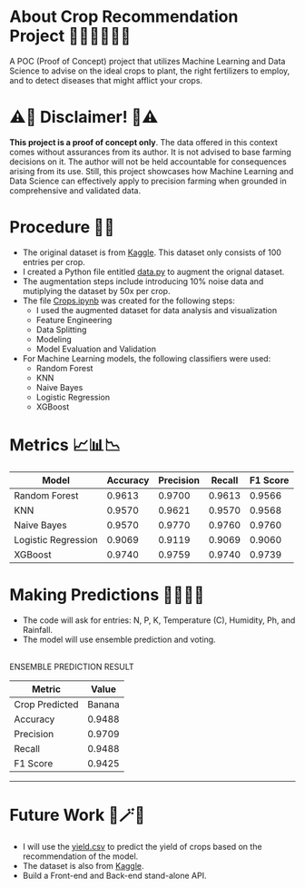 # About Crop Recommendation Project 🌾🌽🥔🍇🍌🍎 

A POC (Proof of Concept) project that utilizes Machine Learning and Data Science to advise on the ideal crops to plant, the right fertilizers to employ, and to detect diseases that might afflict your crops.

# ⚠️🛑 Disclaimer! 🛑⚠️

**This project is a proof of concept only**. The data offered in this context comes without assurances from its author. It is not advised to base farming decisions on it. The author will not be held accountable for consequences arising from its use. Still, this project showcases how Machine Learning and Data Science can effectively apply to precision farming when grounded in comprehensive and validated data.

# Procedure 📖📖

- The original dataset is from [Kaggle](https://www.kaggle.com/code/atharvaingle/what-crop-to-grow/input). This dataset only consists of 100 entries per crop.
- I created a Python file entitled [data.py](https://github.com/qasmendoza/crop-recommendation/blob/main/Data.py) to augment the orignal dataset.
- The augmentation steps include introducing 10% noise data and mutiplying the dataset by 50x per crop.
- The file [Crops.ipynb](https://github.com/qasmendoza/crop-recommendation/blob/main/Crops.ipynb) was created for the following steps:
  -  I used the augmented dataset for data analysis and visualization
  -  Feature Engineering
  -  Data Splitting
  -  Modeling
  -  Model Evaluation and Validation
- For Machine Learning models, the following classifiers were used:
  - Random Forest
  - KNN
  - Naive Bayes
  - Logistic Regression
  - XGBoost

# Metrics 📈📊📉

| Model                | Accuracy | Precision | Recall | F1 Score |
|----------------------|----------|-----------|--------|----------|
| Random Forest        | 0.9613   | 0.9700    | 0.9613 | 0.9566   |
| KNN                  | 0.9570   | 0.9621    | 0.9570 | 0.9568   |
| Naive Bayes          | 0.9570   | 0.9770    | 0.9760 | 0.9760   |
| Logistic Regression  | 0.9069   | 0.9119    | 0.9069 | 0.9060   |
| XGBoost              | 0.9740   | 0.9759    | 0.9740 | 0.9739   |

# Making Predictions 🔮🧙🏽✨
- The code will ask for entries: N, P, K, Temperature (C), Humidity, Ph, and Rainfall.
- The model will use ensemble prediction and voting.
  

<br>
ENSEMBLE PREDICTION RESULT      

| Metric           | Value           |
|------------------|-----------------|
| Crop Predicted   | Banana          |
| Accuracy         | 0.9488          |
| Precision        | 0.9709          |
| Recall           | 0.9488          |
| F1 Score         | 0.9425          |
--------------------------------------

# Future Work 🧿🪄🧪

- I will use the [yield.csv](https://github.com/qasmendoza/crop-recommendation/blob/main/yield.csv) to predict the yield of crops based on the recommendation of the model.
- The dataset is also from [Kaggle](https://www.kaggle.com/datasets/patelris/crop-yield-prediction-dataset).
- Build a Front-end and Back-end stand-alone API. 





